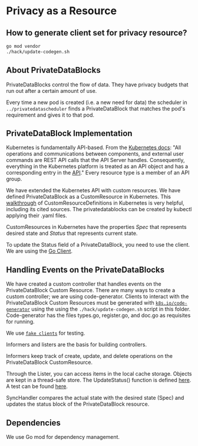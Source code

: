 # Privacy as a Resource

## How to generate client set for privacy resource?

```sh
go mod vendor
./hack/update-codegen.sh
```

## About PrivateDataBlocks

PrivateDataBlocks control the flow of data. They have privacy budgets that run out after a certain amount of use.

Every time a new pod is created (i.e. a new need for data) the scheduler in `../privatedatascheduler` finds a PrivateDataBlock that matches the pod's requirement and gives it to that pod.

## PrivateDataBlock Implementation

Kubernetes is fundamentally API-based. From the [Kubernetes docs](https://kubernetes.io/docs/reference/using-api/api-overview/): "All operations and communications between components, and external user commands are REST API calls that the API Server handles. Consequently, everything in the Kubernetes platform is treated as an API object and has a corresponding entry in the [API](https://kubernetes.io/docs/reference/generated/kubernetes-api/v1.18/)." Every resource type is a member of an API group.

We have extended the Kubernetes API with custom resources. We have defined PrivateDataBlock as a CustomResource in Kubernetes. This [walkthrough](https://insujang.github.io/2020-02-13/programming-kubernetes-crd/) of CustomResourceDefinitions in Kubernetes is very helpful, including its cited sources. The privatedatablocks can be created by kubectl applying their .yaml files.

CustomResources in Kubernetes have the properties *Spec* that represents desired state and *Status* that represents current state.

To update the Status field of a PrivateDataBlock, you need to use the client. We are using the [Go Client](https://github.com/kubernetes/client-go/tree/master/examples).

## Handling Events on the PrivateDataBlocks

We have created a custom controller that handles events on the PrivateDataBlock Custom Resource. There are many ways to create a custom controller; we are using code-generator. Clients to interact with the PrivateDataBlock Custom Resources must be generated with [`k8s.io/code-generator`](https://github.com/kubernetes/code-generator) using the using the `./hack/update-codegen.sh` script in this folder. Code-generator has the files types.go, register.go, and doc.go as requisites for running.

We use [`fake clients`](https://github.com/kubernetes/client-go/tree/master/examples/fake-client) for testing.

Informers and listers are the basis for building controllers.

Informers keep track of create, update, and delete operations on the PrivateDataBlock CustomResource.

Through the Lister, you can access items in the local cache storage. Objects are kept in a thread-safe store. The UpdateStatus() function is defined [here](https://github.com/columbia/sage/blob/master/privacyresource/pkg/generated/clientset/versioned/typed/columbia.github.com/v1/privacybudgetclaim.go). A test can be found [here](https://github.com/columbia/sage/blob/master/privacyresource/main.go#L119).

SyncHandler compares the actual state with the desired state (Spec) and updates the status block of the PrivateDataBlock resource.

## Dependencies

We use Go mod for dependency management.